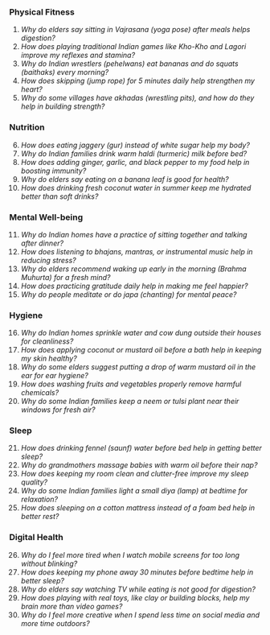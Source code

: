 ### **Physical Fitness**  
1. *Why do elders say sitting in Vajrasana (yoga pose) after meals helps digestion?*  
2. *How does playing traditional Indian games like Kho-Kho and Lagori improve my reflexes and stamina?*  
3. *Why do Indian wrestlers (pehelwans) eat bananas and do squats (baithaks) every morning?*  
4. *How does skipping (jump rope) for 5 minutes daily help strengthen my heart?*  
5. *Why do some villages have akhadas (wrestling pits), and how do they help in building strength?*  

### **Nutrition**  
6. *How does eating jaggery (gur) instead of white sugar help my body?*  
7. *Why do Indian families drink warm haldi (turmeric) milk before bed?*  
8. *How does adding ginger, garlic, and black pepper to my food help in boosting immunity?*  
9. *Why do elders say eating on a banana leaf is good for health?*  
10. *How does drinking fresh coconut water in summer keep me hydrated better than soft drinks?*  

### **Mental Well-being**  
11. *Why do Indian homes have a practice of sitting together and talking after dinner?*  
12. *How does listening to bhajans, mantras, or instrumental music help in reducing stress?*  
13. *Why do elders recommend waking up early in the morning (Brahma Muhurta) for a fresh mind?*  
14. *How does practicing gratitude daily help in making me feel happier?*  
15. *Why do people meditate or do japa (chanting) for mental peace?*  

### **Hygiene**  
16. *Why do Indian homes sprinkle water and cow dung outside their houses for cleanliness?*  
17. *How does applying coconut or mustard oil before a bath help in keeping my skin healthy?*  
18. *Why do some elders suggest putting a drop of warm mustard oil in the ear for ear hygiene?*  
19. *How does washing fruits and vegetables properly remove harmful chemicals?*  
20. *Why do some Indian families keep a neem or tulsi plant near their windows for fresh air?*  

### **Sleep**  
21. *How does drinking fennel (saunf) water before bed help in getting better sleep?*  
22. *Why do grandmothers massage babies with warm oil before their nap?*  
23. *How does keeping my room clean and clutter-free improve my sleep quality?*  
24. *Why do some Indian families light a small diya (lamp) at bedtime for relaxation?*  
25. *How does sleeping on a cotton mattress instead of a foam bed help in better rest?*  

### **Digital Health**  
26. *Why do I feel more tired when I watch mobile screens for too long without blinking?*  
27. *How does keeping my phone away 30 minutes before bedtime help in better sleep?*  
28. *Why do elders say watching TV while eating is not good for digestion?*  
29. *How does playing with real toys, like clay or building blocks, help my brain more than video games?*  
30. *Why do I feel more creative when I spend less time on social media and more time outdoors?*
